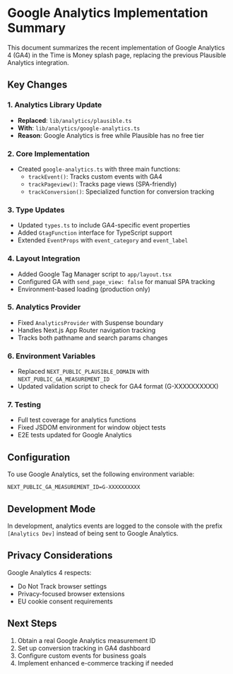# Google Analytics Implementation Summary

This document summarizes the recent implementation of Google Analytics 4 (GA4) in the Time is Money splash page, replacing the previous Plausible Analytics integration.

## Key Changes

### 1. Analytics Library Update

- **Replaced**: `lib/analytics/plausible.ts`
- **With**: `lib/analytics/google-analytics.ts`
- **Reason**: Google Analytics is free while Plausible has no free tier

### 2. Core Implementation

- Created `google-analytics.ts` with three main functions:
  - `trackEvent()`: Tracks custom events with GA4
  - `trackPageview()`: Tracks page views (SPA-friendly)
  - `trackConversion()`: Specialized function for conversion tracking

### 3. Type Updates

- Updated `types.ts` to include GA4-specific event properties
- Added `GtagFunction` interface for TypeScript support
- Extended `EventProps` with `event_category` and `event_label`

### 4. Layout Integration

- Added Google Tag Manager script to `app/layout.tsx`
- Configured GA with `send_page_view: false` for manual SPA tracking
- Environment-based loading (production only)

### 5. Analytics Provider

- Fixed `AnalyticsProvider` with Suspense boundary
- Handles Next.js App Router navigation tracking
- Tracks both pathname and search params changes

### 6. Environment Variables

- Replaced `NEXT_PUBLIC_PLAUSIBLE_DOMAIN` with `NEXT_PUBLIC_GA_MEASUREMENT_ID`
- Updated validation script to check for GA4 format (G-XXXXXXXXXX)

### 7. Testing

- Full test coverage for analytics functions
- Fixed JSDOM environment for window object tests
- E2E tests updated for Google Analytics

## Configuration

To use Google Analytics, set the following environment variable:

```env
NEXT_PUBLIC_GA_MEASUREMENT_ID=G-XXXXXXXXXX
```

## Development Mode

In development, analytics events are logged to the console with the prefix `[Analytics Dev]` instead of being sent to Google Analytics.

## Privacy Considerations

Google Analytics 4 respects:

- Do Not Track browser settings
- Privacy-focused browser extensions
- EU cookie consent requirements

## Next Steps

1. Obtain a real Google Analytics measurement ID
2. Set up conversion tracking in GA4 dashboard
3. Configure custom events for business goals
4. Implement enhanced e-commerce tracking if needed
